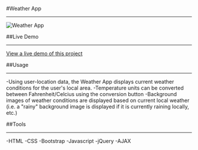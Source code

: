 #Weather App
********
![Weather App](https://github.com/tlafitte/weather_app/images/demo.jpg "Weather App Demo Image")

##Live Demo
***********
[View a live demo of this project](https://github.com/tlafitte/weather_app)

##Usage
********

-Using user-location data, the Weather App displays current weather conditions for 
the user's local area. 
-Temperature units can be converted between Fahrenheit/Celcius using the conversion button
-Background images of weather conditions are displayed based on current local weather (i.e. a "rainy" background image is displayed if it is currently raining locally, etc.)

##Tools
********

-HTML
-CSS
-Bootstrap
-Javascript
-jQuery
-AJAX
